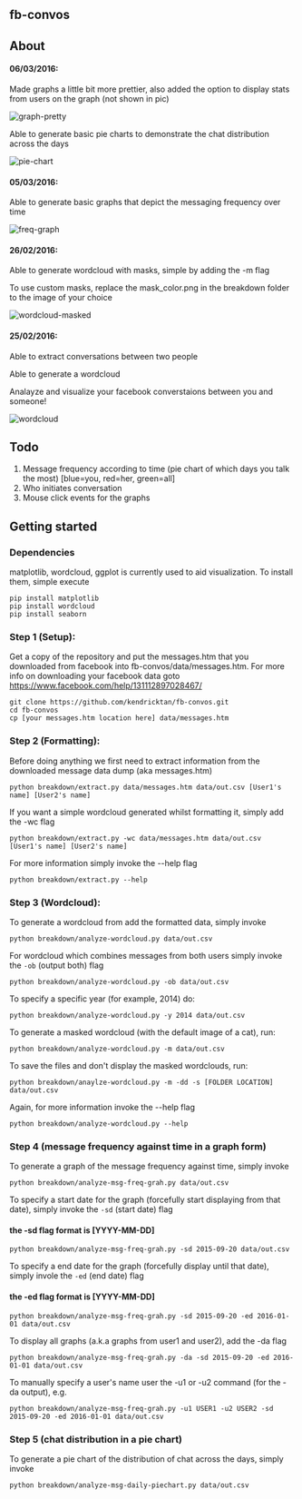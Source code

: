 ## fb-convos

## About

#### 06/03/2016:

Made graphs a little bit more prettier, also added the option to display stats from users on the graph (not shown in pic)

![graph-pretty](http://i.imgur.com/peSuq3S.png)

Able to generate basic pie charts to demonstrate the chat distribution across the days

![pie-chart](http://i.imgur.com/wLRL5tU.png)

#### 05/03/2016:

Able to generate basic graphs that depict the messaging frequency over time

![freq-graph](http://i.imgur.com/QOnModk.png)

#### 26/02/2016:

Able to generate wordcloud with masks, simple by adding the -m flag

To use custom masks, replace the mask_color.png in the breakdown folder to the image of your choice
 
![wordcloud-masked](http://i.imgur.com/NFZnilS.png)

#### 25/02/2016: 

 Able to extract conversations between two people

 Able to generate a wordcloud

Analayze and visualize your facebook converstaions between you and someone!

![wordcloud](http://i.imgur.com/BFvzktd.png)

## Todo
1. Message frequency according to time (pie chart of which days you talk the most) [blue=you, red=her, green=all]
2. Who initiates conversation 
3. Mouse click events for the graphs 

## Getting started
### Dependencies
matplotlib, wordcloud, ggplot is currently used to aid visualization. To install them, simple execute

    pip install matplotlib
    pip install wordcloud
    pip install seaborn

### Step 1 (Setup):
Get a copy of the repository and put the messages.htm that you downloaded from facebook into fb-convos/data/messages.htm. For more info on downloading your facebook data goto https://www.facebook.com/help/131112897028467/

    git clone https://github.com/kendricktan/fb-convos.git
    cd fb-convos
    cp [your messages.htm location here] data/messages.htm
	
### Step 2 (Formatting):
Before doing anything we first need to extract information from the downloaded message data dump (aka messages.htm)

    python breakdown/extract.py data/messages.htm data/out.csv [User1's name] [User2's name]
	
If you want a simple wordcloud generated whilst formatting it, simply add the -wc flag

    python breakdown/extract.py -wc data/messages.htm data/out.csv [User1's name] [User2's name]
    
For more information simply invoke the --help flag

    python breakdown/extract.py --help
    
### Step 3 (Wordcloud):
To generate a wordcloud from add the formatted data, simply invoke

    python breakdown/analyze-wordcloud.py data/out.csv

For wordcloud which combines messages from both users simply invoke the `-ob` (output both) flag

    python breakdown/analyze-wordcloud.py -ob data/out.csv

To specify a specific year (for example, 2014) do:

    python breakdown/analyze-wordcloud.py -y 2014 data/out.csv 
    
To generate a masked wordcloud (with the default image of a cat), run:
    
    python breakdown/analyze-wordcloud.py -m data/out.csv 

To save the files and don't display the masked wordclouds, run:

    python breakdown/anaylze-wordcloud.py -m -dd -s [FOLDER LOCATION] data/out.csv

Again, for more information invoke the --help flag
    
    python breakdown/analyze-wordcloud.py --help

### Step 4 (message frequency against time in a graph form)
To generate a graph of the message frequency against time, simply invoke

    python breakdown/analyze-msg-freq-grah.py data/out.csv

To specify a start date for the graph (forcefully start displaying from that date), simply invoke the `-sd` (start date) flag

#### the -sd flag format is [YYYY-MM-DD] 

    python breakdown/analyze-msg-freq-grah.py -sd 2015-09-20 data/out.csv

To specify a end date for the graph (forcefully display until that date), simply invole the `-ed` (end date) flag

#### the -ed flag format is [YYYY-MM-DD]

    python breakdown/analyze-msg-freq-grah.py -sd 2015-09-20 -ed 2016-01-01 data/out.csv

To display all graphs (a.k.a graphs from user1 and user2), add the -da flag

    python breakdown/analyze-msg-freq-grah.py -da -sd 2015-09-20 -ed 2016-01-01 data/out.csv

To manually specify a user's name user the -u1 or -u2 command (for the -da output), e.g.

    python breakdown/analyze-msg-freq-grah.py -u1 USER1 -u2 USER2 -sd 2015-09-20 -ed 2016-01-01 data/out.csv

### Step 5 (chat distribution in a pie chart)
To generate a pie chart of the distribution of chat across the days, simply invoke

    python breakdown/analyze-msg-daily-piechart.py data/out.csv

